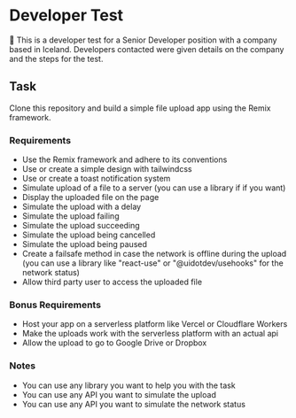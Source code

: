 # Developer Test

📖 This is a developer test for a Senior Developer position with a company based in Iceland. Developers contacted were given details on the company and the steps for the test.

## Task

Clone this repository and build a simple file upload app using the Remix framework.

### Requirements

- Use the Remix framework and adhere to its conventions
- Use or create a simple design with tailwindcss
- Use or create a toast notification system
- Simulate upload of a file to a server (you can use a library if if you want)
- Display the uploaded file on the page
- Simulate the upload with a delay
- Simulate the upload failing
- Simulate the upload succeeding
- Simulate the upload being cancelled
- Simulate the upload being paused
- Create a failsafe method in case the network is offline during the upload (you can use a library like "react-use" or "@uidotdev/usehooks" for the network status)
- Allow third party user to access the uploaded file

### Bonus Requirements

- Host your app on a serverless platform like Vercel or Cloudflare Workers
- Make the uploads work with the serverless platform with an actual api
- Allow the upload to go to Google Drive or Dropbox

### Notes

- You can use any library you want to help you with the task
- You can use any API you want to simulate the upload
- You can use any API you want to simulate the network status

